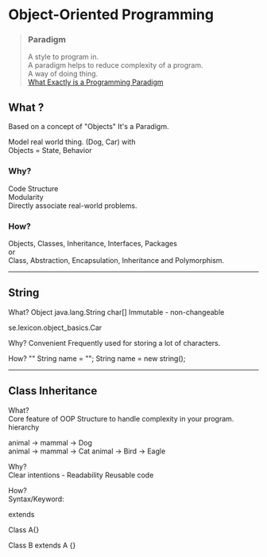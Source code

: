 # Object-Oriented Programming

> ### Paradigm  
> A style to program in.  
> A paradigm helps to reduce complexity of a program.  
> A way of doing thing.  
> [What Exactly is a Programming Paradigm](https://www.freecodecamp.org/news/what-exactly-is-a-programming-paradigm/)

## What ?
Based on a concept of "Objects"
It's a Paradigm.


Model real world thing. (Dog, Car) with  
Objects = State, Behavior

### Why?
Code Structure  
Modularity  
Directly associate real-world problems.  

### How?  
Objects, Classes, Inheritance, Interfaces, Packages  
or  
Class, Abstraction, Encapsulation, Inheritance and Polymorphism.


---

## String

What?
Object
java.lang.String
char[]
Immutable - non-changeable

se.lexicon.object_basics.Car

Why?
Convenient
Frequently used for storing a lot of characters.

How?
""
String name = "";
String name = new string();


---

## Class Inheritance

What?  
Core feature of OOP
Structure to handle complexity in your program.
hierarchy

animal -> mammal -> Dog  
animal -> mammal -> Cat
animal -> Bird -> Eagle


Why?  
Clear intentions - Readability
Reusable code


How?  
Syntax/Keyword:

extends

Class A{}

Class B extends A {}

